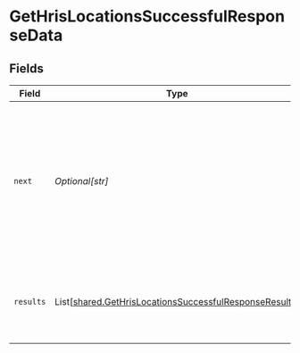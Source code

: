 # GetHrisLocationsSuccessfulResponseData


## Fields

| Field                                                                                                                                                                                                                                                                                                                                                                           | Type                                                                                                                                                                                                                                                                                                                                                                            | Required                                                                                                                                                                                                                                                                                                                                                                        | Description                                                                                                                                                                                                                                                                                                                                                                     | Example                                                                                                                                                                                                                                                                                                                                                                         |
| ------------------------------------------------------------------------------------------------------------------------------------------------------------------------------------------------------------------------------------------------------------------------------------------------------------------------------------------------------------------------------- | ------------------------------------------------------------------------------------------------------------------------------------------------------------------------------------------------------------------------------------------------------------------------------------------------------------------------------------------------------------------------------- | ------------------------------------------------------------------------------------------------------------------------------------------------------------------------------------------------------------------------------------------------------------------------------------------------------------------------------------------------------------------------------- | ------------------------------------------------------------------------------------------------------------------------------------------------------------------------------------------------------------------------------------------------------------------------------------------------------------------------------------------------------------------------------- | ------------------------------------------------------------------------------------------------------------------------------------------------------------------------------------------------------------------------------------------------------------------------------------------------------------------------------------------------------------------------------- |
| `next`                                                                                                                                                                                                                                                                                                                                                                          | *Optional[str]*                                                                                                                                                                                                                                                                                                                                                                 | :heavy_check_mark:                                                                                                                                                                                                                                                                                                                                                              | Cursor string that can be passed to the `cursor` query parameter to get the next page. If this is `null`, then there are no more pages.                                                                                                                                                                                                                                         |                                                                                                                                                                                                                                                                                                                                                                                 |
| `results`                                                                                                                                                                                                                                                                                                                                                                       | List[[shared.GetHrisLocationsSuccessfulResponseResults](../../models/shared/gethrislocationssuccessfulresponseresults.md)]                                                                                                                                                                                                                                                      | :heavy_check_mark:                                                                                                                                                                                                                                                                                                                                                              | N/A                                                                                                                                                                                                                                                                                                                                                                             | {"id":"22st2Ji8XpncEYEak8mvQgQF","remote_id":"1348","name":"Kombo HQ","address":{"city":"Berlin","country":"DE","raw":"Sonnenallee 63<br/>12045 Berlin, Berlin<br/>Germany","state":"Berlin","street_1":"Sonnenallee 63","street_2":null,"zip_code":"12045"},"type":"OFFICE","changed_at":"2022-08-07T14:01:29.196Z","remote_deleted_at":"2022-08-07T14:01:29.196Z","remote_data":null} |
